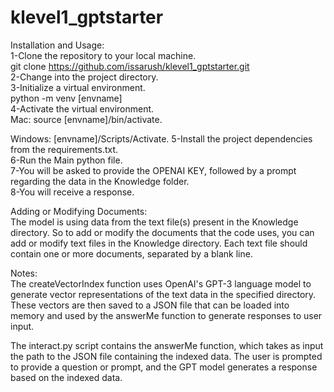 # klevel1_gptstarter
Installation and Usage:  
1-Clone the repository to your local machine.  
git clone https://github.com/issarush/klevel1_gptstarter.git   
2-Change into the project directory.  
3-Initialize a virtual environment.  
python -m venv [envname]   
4-Activate the virtual environment.   
Mac: source [envname]/bin/activate. 

Windows: [envname]/Scripts/Activate. 
5-Install the project dependencies from the requirements.txt.  
6-Run the Main python file.  
7-You will be asked to provide the OPENAI KEY, followed by a prompt regarding the data in the Knowledge folder.  
8-You will receive a response.  

Adding or Modifying Documents:  
The model is using data from the text file(s) present in the Knowledge directory. So to add or modify the documents that the code uses, you can add or modify text files in the Knowledge directory. Each text file should contain one or more documents, separated by a blank line.  

Notes:  
The createVectorIndex function uses OpenAI's GPT-3 language model to generate vector representations of the text data in the specified directory. These vectors are then saved to a JSON file that can be loaded into memory and used by the answerMe function to generate responses to user input.

The interact.py script contains the answerMe function, which takes as input the path to the JSON file containing the indexed data. The user is prompted to provide a question or prompt, and the GPT model generates a response based on the indexed data.
